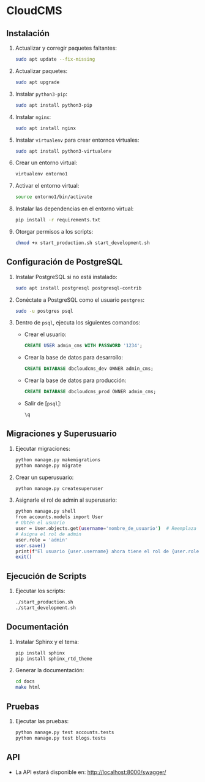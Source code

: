 # CloudCMS

## Instalación

1. Actualizar y corregir paquetes faltantes:
    ```sh
    sudo apt update --fix-missing
    ```

2. Actualizar paquetes:
    ```sh
    sudo apt upgrade
    ```

3. Instalar `python3-pip`:
    ```sh
    sudo apt install python3-pip
    ```

4. Instalar `nginx`:
    ```sh
    sudo apt install nginx
    ```

5. Instalar `virtualenv` para crear entornos virtuales:
    ```sh
    sudo apt install python3-virtualenv
    ```

6. Crear un entorno virtual:
    ```sh
    virtualenv entorno1
    ```

7. Activar el entorno virtual:
    ```sh
    source entorno1/bin/activate
    ```

8. Instalar las dependencias en el entorno virtual:
    ```sh
    pip install -r requirements.txt
    ```

9. Otorgar permisos a los scripts:
    ```sh
    chmod +x start_production.sh start_development.sh
    ```

## Configuración de PostgreSQL

1. Instalar PostgreSQL si no está instalado:
    ```sh
    sudo apt install postgresql postgresql-contrib
    ```

2. Conéctate a PostgreSQL como el usuario `postgres`:
    ```sh
    sudo -u postgres psql
    ```

3. Dentro de `psql`, ejecuta los siguientes comandos:

    - Crear el usuario:
        ```sql
        CREATE USER admin_cms WITH PASSWORD '1234';
        ```

    - Crear la base de datos para desarrollo:
        ```sql
        CREATE DATABASE dbcloudcms_dev OWNER admin_cms;
        ```

    - Crear la base de datos para producción:
        ```sql
        CREATE DATABASE dbcloudcms_prod OWNER admin_cms;
        ```

    - Salir de [`psql`]:
        ```sh
        \q
        ```

## Migraciones y Superusuario

1. Ejecutar migraciones:
    ```sh
    python manage.py makemigrations
    python manage.py migrate
    ```

2. Crear un superusuario:
    ```sh
    python manage.py createsuperuser
    ```

3. Asignarle el rol de admin al superusario:
    ```sh
    python manage.py shell
    from accounts.models import User
    # Obtén el usuario
    user = User.objects.get(username='nombre_de_usuario')  # Reemplaza 'nombre_de_usuario' con el nombre de usuario real
    # Asigna el rol de admin
    user.role = 'admin'
    user.save()
    print(f"El usuario {user.username} ahora tiene el rol de {user.role}.")
    exit()
    ```


## Ejecución de Scripts

1. Ejecutar los scripts:
    ```sh
    ./start_production.sh
    ./start_development.sh
    ```

## Documentación

1. Instalar Sphinx y el tema:
    ```sh
    pip install sphinx
    pip install sphinx_rtd_theme
    ```

2. Generar la documentación:
    ```sh
    cd docs
    make html
    ```

## Pruebas

1. Ejecutar las pruebas:
    ```sh
    python manage.py test accounts.tests
    python manage.py test blogs.tests
    ```

## API

- La API estará disponible en: [http://localhost:8000/swagger/](http://localhost:8000/swagger/)
